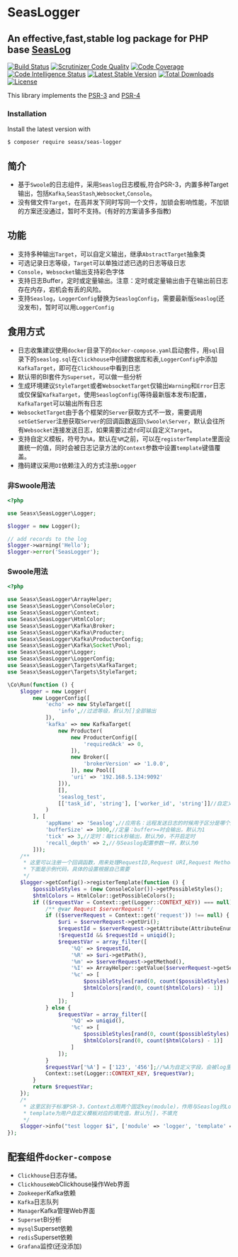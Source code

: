 # SeasLogger
## An effective,fast,stable log package for PHP base [SeasLog](https://github.com/SeasX/SeasLog)

[![Build Status](https://travis-ci.org/SeasX/seas-logger.svg?branch=master)](https://travis-ci.org/SeasX/seas-logger)
[![Scrutinizer Code Quality](https://scrutinizer-ci.com/g/SeasX/seas-logger/badges/quality-score.png?b=master)](https://scrutinizer-ci.com/g/SeasX/seas-logger/?branch=master)
[![Code Coverage](https://scrutinizer-ci.com/g/SeasX/seas-logger/badges/coverage.png?b=master)](https://scrutinizer-ci.com/g/SeasX/seas-logger/?branch=master)
[![Code Intelligence Status](https://scrutinizer-ci.com/g/SeasX/seas-logger/badges/code-intelligence.svg?b=master)](https://scrutinizer-ci.com/code-intelligence)
[![Latest Stable Version](https://poser.pugx.org/seasx/seas-logger/v/stable)](https://packagist.org/packages/seasx/seas-logger)
[![Total Downloads](https://poser.pugx.org/seasx/seas-logger/downloads)](https://packagist.org/packages/seasx/seas-logger)
[![License](https://poser.pugx.org/seasx/seas-logger/license)](https://packagist.org/packages/seasx/seas-logger)


This library implements the [PSR-3](https://github.com/php-fig/fig-standards/blob/master/accepted/PSR-3-logger-interface.md)
and [PSR-4](https://github.com/php-fig/fig-standards/blob/master/accepted/PSR-4-autoloader.md)


### Installation

Install the latest version with

```bash
$ composer require seasx/seas-logger
```

简介
---------
* 基于`Swoole`的日志组件，采用`Seaslog`日志模板,符合PSR-3，内置多种Target输出，包括`Kafka`,`SeasStash`,`Websocket`,`Console`。
* 没有做文件`Target`，在高并发下同时写同一个文件，加锁会影响性能，不加锁的方案还没通过，暂时不支持。(有好的方案请多多指教)

功能
------------------------
* 支持多种输出`Target`，可以自定义输出，继承`AbstractTarget`抽象类
* 可选记录日志等级，`Target`可以单独过滤已选的日志等级日志
* `Console`，`Websocket`输出支持彩色字体
* 支持日志Buffer，定时或定量输出。注意：定时或定量输出由于在输出前日志存在内存，宕机会有丢的风险。
* 支持`Seaslog`，`LoggerConfig`替换为`SeaslogConfig`，需要最新版`Seaslog`(还没发布)，暂时可以用`LoggerConfig`


食用方式
----
* 日志收集建议使用`docker`目录下的`docker-compose.yaml`启动套件，用`sql`目录下的`seaslog.sql`在`Clickhouse`中创建数据库和表,`LoggerConfig`中添加`KafkaTarget`，即可在`Clickhouse`中看到日志
* 默认带的BI套件为`Superset`，可以做一些分析
* 生成环境建议`StyleTarget`或者`WebsocketTarget`仅输出`Warning`和`Error`日志或仅保留`KafkaTarget`，使用`SeaslogConfig`(等待最新版本发布)配置，`KafkaTarget`可以输出所有日志
* `WebsocketTarget`由于各个框架的`Server`获取方式不一致，需要调用`setGetServer`注册获取`Server`的回调函数返回`\Swoole\Server`，默认会往所有`Websocket`连接发送日志，如果需要过滤`fd`可以自定义`Target`。
* 支持自定义模板，符号为`%A`，默认在`%M`之前，可以在`registerTemplate`里面设置统一的值，同时会被日志记录方法的`Context`参数中设置`template`键值覆盖。
* 撸码建议采用`DI`依赖注入的方式注册`Logger`


### 非Swoole用法

```php
<?php

use Seasx\SeasLogger\Logger;

$logger = new Logger();

// add records to the log
$logger->warning('Hello');
$logger->error('SeasLogger');
```
### Swoole用法
```php
<?php

use Seasx\SeasLogger\ArrayHelper;
use Seasx\SeasLogger\ConsoleColor;
use Seasx\SeasLogger\Context;
use Seasx\SeasLogger\HtmlColor;
use Seasx\SeasLogger\Kafka\Broker;
use Seasx\SeasLogger\Kafka\Producter;
use Seasx\SeasLogger\Kafka\ProducterConfig;
use Seasx\SeasLogger\Kafka\Socket\Pool;
use Seasx\SeasLogger\Logger;
use Seasx\SeasLogger\LoggerConfig;
use Seasx\SeasLogger\Targets\KafkaTarget;
use Seasx\SeasLogger\Targets\StyleTarget;

\Co\Run(function () {
    $logger = new Logger(
        new LoggerConfig([
            'echo' => new StyleTarget([
                'info',//过滤等级，默认为[]全部输出
            ]),
            'kafka' => new KafkaTarget(
                new Producter(
                    new ProducterConfig([
                        'requiredAck' => 0,
                    ]),
                    new Broker([
                        'brokerVersion' => '1.0.0',
                    ]), new Pool([
                    'uri' => '192.168.5.134:9092'
                ])),
                [],
                'seaslog_test',
                [['task_id', 'string'], ['worker_id', 'string']]//自定义模板添加的处理字段，顺序需要按照日志记录中的template数组一致
            )
        ], [
            'appName' => 'Seaslog',//应用名：远程发送日志的时候用于区分是哪个应用发送来的
            'bufferSize' => 1000,//定量：buffer>=时会输出，默认为1
            'tick' => 3,//定时：每tick秒输出，默认为0，不开启定时
            'recall_depth' => 2,//与Seaslog配置参数一样，默认为0
        ]));
    /**
     * 这里可以注册一个回调函数，用来处理RequestID,Request URI,Request Method,Client IP的值
     * 下面是示例代码，具体的设置根据自己需要
     */
    $logger->getConfig()->registerTemplate(function () {
        $possibleStyles = (new ConsoleColor())->getPossibleStyles();
        $htmlColors = HtmlColor::getPossibleColors();
        if (($requestVar = Context::get(Logger::CONTEXT_KEY)) === null) {
            /** @var Request $serverRequest */
            if (($serverRequest = Context::get('request')) !== null) {
                $uri = $serverRequest->getUri();
                $requestId = $serverRequest->getAttribute(AttributeEnum::REQUESTID_ATTRIBUTE);
                !$requestId && $requestId = uniqid();
                $requestVar = array_filter([
                    '%Q' => $requestId,
                    '%R' => $uri->getPath(),
                    '%m' => $serverRequest->getMethod(),
                    '%I' => ArrayHelper::getValue($serverRequest->getServerParams(), 'remote_addr'),
                    '%c' => [
                        $possibleStyles[rand(0, count($possibleStyles) - 1)],
                        $htmlColors[rand(0, count($htmlColors) - 1)]
                    ]
                ]);
            } else {
                $requestVar = array_filter([
                    '%Q' => uniqid(),
                    '%c' => [
                        $possibleStyles[rand(0, count($possibleStyles) - 1)],
                        $htmlColors[rand(0, count($htmlColors) - 1)]
                    ]
                ]);
            }
            $requestVar['%A'] = ['123', '456'];//%A为自定义字段，会被log里面的template覆盖
            Context::set(Logger::CONTEXT_KEY, $requestVar);
        }
        return $requestVar;
    });
    /*
     * 这里区别于标准PSR-3，Context占用两个固定key(module)，作用与Seaslog的Logger参数一样,默认值为System
     * template为用户自定义模板对应的填充值，默认为[]，不填充
     */
    $logger->info("test logger $i", ['module' => 'logger', 'template' => ['abc', 'def']]);
});

```

配套组件`docker-compose`
------------------------
* `Clickhouse`日志存储。
* `ClickhouseWeb`Clickhouse操作Web界面
* `Zookeeper`Kafka依赖
* `Kafka`日志队列
* `Manager`Kafka管理Web界面
* `Superset`BI分析
* `mysql`Superset依赖
* `redis`Superset依赖
* `Grafana`监控(还没添加)


